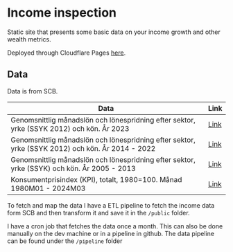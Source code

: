 # Income inspection

Static site that presents some basic data on your income growth and other wealth metrics.

Deployed through Cloudflare Pages [here](https://loneguiden.pages.dev/).

## Data

Data is from SCB.

| Data                                                                                             | Link                                                                                                        |
| ------------------------------------------------------------------------------------------------ | ----------------------------------------------------------------------------------------------------------- |
| Genomsnittlig månadslön och lönespridning efter sektor, yrke (SSYK 2012) och kön. År 2023        | [Link](https://www.statistikdatabasen.scb.se/pxweb/sv/ssd/START__AM__AM0110__AM0110A/LoneSpridSektYrk4AN/)  |
| Genomsnittlig månadslön och lönespridning efter sektor, yrke (SSYK 2012) och kön. År 2014 - 2022 | [Link](https://www.statistikdatabasen.scb.se/pxweb/sv/ssd/START__AM__AM0110__AM0110A/LoneSpridSektorYrk4A/) |
| Genomsnittlig månadslön och lönespridning efter sektor, yrke (SSYK) och kön. År 2005 - 2013      | [Link](https://www.statistikdatabasen.scb.se/pxweb/sv/ssd/START__AM__AM0110__AM0110A/LoneSpridSektorYrk4/)  |
| Konsumentprisindex (KPI), totalt, 1980=100. Månad 1980M01 - 2024M03                              | [Link](https://www.statistikdatabasen.scb.se/pxweb/sv/ssd/START__PR__PR0101__PR0101A/KPItotM/)              |

To fetch and map the data I have a ETL pipeline to fetch the income data form SCB and then transform it and save it in the `/public` folder.

I have a cron job that fetches the data once a month. This can also be done manually on the dev machine or in a pipeline in github. The data pipeline can be found under the `/pipeline` folder

